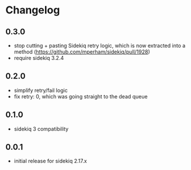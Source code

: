 # Changelog

## 0.3.0
* stop cutting + pasting Sidekiq retry logic, which is now extracted into a method (https://github.com/mperham/sidekiq/pull/1928)
* require sidekiq 3.2.4

## 0.2.0
* simplify retry/fail logic
* fix retry: 0, which was going straight to the dead queue

## 0.1.0

* sidekiq 3 compatibility

## 0.0.1

* initial release for sidekiq 2.17.x

